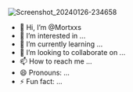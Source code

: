 ![Screenshot_20240126-234658](https://github.com/Mortxxs/Mortxxs/assets/157855006/4a1a2420-b36b-4e60-9ef3-9eb063587890)
- 👋 Hi, I’m @Mortxxs
- 👀 I’m interested in ...
- 🌱 I’m currently learning ...
- 💞️ I’m looking to collaborate on ...
- 📫 How to reach me ...
- 😄 Pronouns: ...
- ⚡ Fun fact: ...

<!---
Mortxxs/Mortxxs is a ✨ special ✨ repository because its `README.md` (this file) appears on your GitHub profile.
You can click the Preview link to take a look at your changes.
--->
